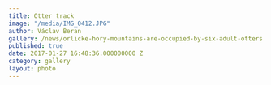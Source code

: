 ```yaml
---
title: Otter track
image: "/media/IMG_0412.JPG"
author: Václav Beran
gallery: /news/orlicke-hory-mountains-are-occupied-by-six-adult-otters
published: true
date: 2017-01-27 16:48:36.000000000 Z
category: gallery
layout: photo
---
```


